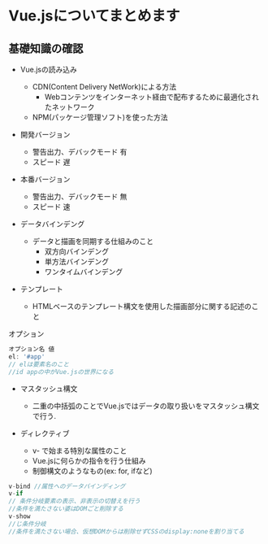 # Vue.jsについてまとめます

## 基礎知識の確認
- Vue.jsの読み込み
  - CDN(Content Delivery NetWork)による方法
    - Webコンテンツをインターネット経由で配布するために最適化されたネットワーク
  - NPM(パッケージ管理ソフト)を使った方法

- 開発バージョン
  - 警告出力、デバックモード 有
  - スピード 遅
- 本番バージョン
  - 警告出力、デバックモード 無
  - スピード 速

- データバインデング
  - データと描画を同期する仕組みのこと
    - 双方向バインデング
    - 単方法バインデング
    - ワンタイムバインデング

- テンプレート
  - HTMLベースのテンプレート構文を使用した描画部分に関する記述のこと

オプション
```js
オプション名 値
el: '#app'
// elは要素名のこと
//id appの中がVue.jsの世界になる
```

- マスタッシュ構文
  - 二重の中括弧のことでVue.jsではデータの取り扱いをマスタッシュ構文で行う.

- ディレクティブ
  - v- で始まる特別な属性のこと
  - Vue.jsに何らかの指令を行う仕組み
  - 制御構文のようなもの(ex: for, ifなど)
```js
v-bind //属性へのデータバインディング
v-if
// 条件分岐要素の表示、非表示の切替えを行う
//条件を満たさない婆はDOMごと削除する
v-show
//じ条件分岐
//条件を満たさない場合、仮想DOMからは削除せずCSSのdisplay:noneを割り当てる

```
